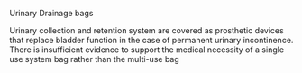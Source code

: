 Urinary Drainage bags

Urinary collection and retention system are covered as prosthetic devices that replace bladder function in the case of permanent urinary incontinence.  There is insufficient evidence to support the medical necessity of a single use system bag rather than the multi-use bag
